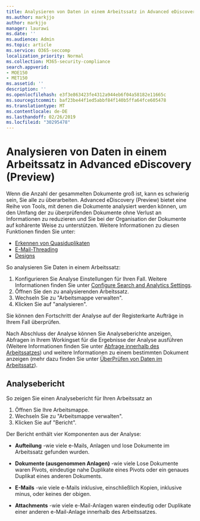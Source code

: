 ```yaml
---
title: Analysieren von Daten in einem Arbeitssatz in Advanced eDiscovery (Preview)
ms.author: markjjo
author: markjjo
manager: laurawi
ms.date: ''
ms.audience: Admin
ms.topic: article
ms.service: O365-seccomp
localization_priority: Normal
ms.collection: M365-security-compliance
search.appverid:
- MOE150
- MET150
ms.assetid: ''
description: ''
ms.openlocfilehash: e3f3e863423fe4312a944eb6f04a58182e11665c
ms.sourcegitcommit: baf23be44f1ed5abbf84f140b5ffa64fce605478
ms.translationtype: MT
ms.contentlocale: de-DE
ms.lasthandoff: 02/26/2019
ms.locfileid: "30295478"
---
```

# <a name="analyze-data-in-a-working-set-in-advanced-ediscovery-preview"></a>Analysieren von Daten in einem Arbeitssatz in Advanced eDiscovery (Preview)

Wenn die Anzahl der gesammelten Dokumente groß ist, kann es schwierig sein, Sie alle zu überarbeiten. Advanced eDiscovery (Preview) bietet eine Reihe von Tools, mit denen die Dokumente analysiert werden können, um den Umfang der zu überprüfenden Dokumente ohne Verlust an Informationen zu reduzieren und Sie bei der Organisation der Dokumente auf kohärente Weise zu unterstützen. Weitere Informationen zu diesen Funktionen finden Sie unter:

- [Erkennen von Quasiduplikaten](near-duplicates.md)
- [E-Mail-Threading](email-threading.md)
- [Designs](themes.md)

So analysieren Sie Daten in einem Arbeitssatz:

1. Konfigurieren Sie Analyse Einstellungen für Ihren Fall. Weitere Informationen finden Sie unter [Configure Search and Analytics Settings](configure-search-analytics-settings.md).
2. Öffnen Sie den zu analysierenden Arbeitssatz.
3. Wechseln Sie zu "Arbeitsmappe verwalten".
4. Klicken Sie auf "analysieren".

Sie können den Fortschritt der Analyse auf der Registerkarte Aufträge in Ihrem Fall überprüfen.

 Nach Abschluss der Analyse können Sie Analyseberichte anzeigen, Abfragen in Ihrem Workingset für die Ergebnisse der Analyse ausführen (Weitere Informationen finden Sie unter [Abfrage innerhalb des Arbeitssatzes](working-set-search.md)) und weitere Informationen zu einem bestimmten Dokument anzeigen (mehr dazu finden Sie unter [ ÜberPrüfen von Daten im Arbeitssatz](reviewing-data-in-working-set.md)).

## <a name="analytics-report"></a>Analysebericht

So zeigen Sie einen Analysebericht für Ihren Arbeitssatz an

1. Öffnen Sie Ihre Arbeitsmappe.
2. Wechseln Sie zu "Arbeitsmappe verwalten".
3. Klicken Sie auf "Bericht".

Der Bericht enthält vier Komponenten aus der Analyse:

- **Aufteilung** -wie viele e-Mails, Anlagen und lose Dokumente im Arbeitssatz gefunden wurden.

- **Dokumente (ausgenommen Anlagen)** -wie viele Lose Dokumente waren Pivots, eindeutige nahe Duplikate eines Pivots oder ein genaues Duplikat eines anderen Dokuments.

- **E-Mails** -wie viele e-Mails inklusive, einschließlich Kopien, inklusive minus, oder keines der obigen.

- **Attachments** -wie viele e-Mail-Anlagen waren eindeutig oder Duplikate einer anderen e-Mail-Anlage innerhalb des Arbeitssatzes.
